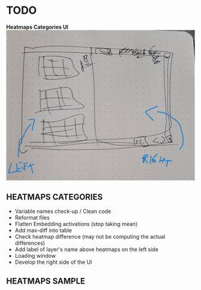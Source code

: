 # **TODO**

**Heatmaps Categories UI**
![image](./ui-categories.jpg)

## HEATMAPS CATEGORIES

* Variable names check-up / Clean code
* Reformat files
* Flatten Embedding activations (stop taking mean)
* Add max-diff into table
* Check heatmap difference (may not be computing the actual differences)
* Add label of layer's name above heatmaps on the left side
* Loading window
* Develop the right side of the UI

## HEATMAPS SAMPLE
